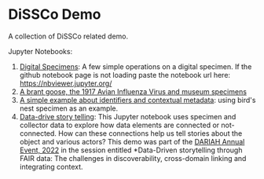 # DiSSCo Demo
A collection of DiSSCo related demo. 

Jupyter Notebooks:

1. [Digital Specimens](https://github.com/DiSSCo/demo/blob/master/notebooks/digital-specimen-demo1.ipynb): A few simple operations on a digital specimen. 
If the github notebook page is not loading paste the notebook url here: https://nbviewer.jupyter.org/
2. [A brant goose, the 1917 Avian Influenza Virus and museum specimens](https://github.com/DiSSCo/demo/blob/master/notebooks/brantabernicla.ipynb)
3. [A simple example about identifiers and contextual metadata](https://github.com/DiSSCo/demo/blob/master/notebooks/identifier-metadata-example.ipynb): using bird's nest specimen as an example. 
4. [Data-drive story telling](https://github.com/DiSSCo/demo/blob/master/notebooks/data-driven-story.ipynb): This Jupyter notebook uses specimen and collector data to explore how data elements are connected or not-connected. How can these connections help us tell stories about the object and various actors? This demo was part of the [DARIAH Annual Event, 2022](https://annualevent.dariah.eu/programme/) in the session entitled *Data-Driven storytelling through FAIR data: The challenges in discoverability, cross-domain linking and integrating context.
